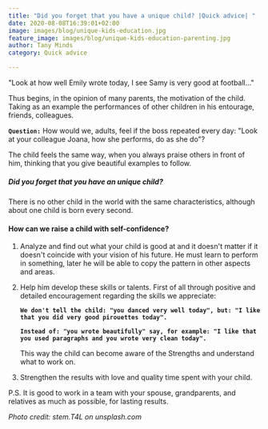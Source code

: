 ```yaml
---
title: "Did you forget that you have a unique child? |Quick advice| "
date: 2020-08-08T16:39:01+02:00
image: images/blog/unique-kids-education.jpg
feature_image: images/blog/unique-kids-education-parenting.jpg
author: Tany Minds
category: Quick advice

---
```


"Look at how well Emily wrote today, I see Samy is very good at football…"

Thus begins, in the opinion of many parents, the motivation of the child. Taking as an example the performances of other children in his entourage, friends, colleagues.

**`Question:`** How would we, adults, feel if the boss repeated every day: "Look at your colleague Joana, how she performs, do as she do"?

The child feels the same way, when you always praise others in front of him, thinking that you give beautiful examples to follow.

##### Did you forget that you have an unique child?

There is no other child in the world with the same characteristics, although about one child is born every second.

#### How can we raise a child with self-confidence? 

1. Analyze and find out what your child is good at and it doesn't matter if it doesn't coincide with your vision of his future. He must learn to perform in something, later he will be able to copy the pattern in other aspects and areas.

2. Help him develop these skills or talents. First of all through positive and detailed encouragement regarding the skills we appreciate:

     **`We don't tell the child: "you danced very well today", but: "I like that you did very good pirouettes today".`**

     **`Instead of: "you wrote beautifully" say, for example: "I like that you used paragraphs and you wrote very clean today".`**

     This way the child can become aware of the Strengths and understand what to work on.

3. Strengthen the results with love and quality time spent with your child.

P.S. It is good to work in a team with your spouse, grandparents, and relatives as much as possible, for lasting results. 

_Photo credit: stem.T4L on unsplash.com_


